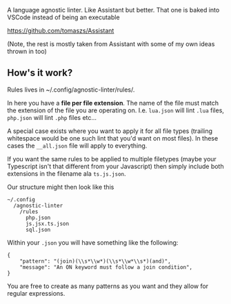 A language agnostic linter. Like Assistant but better. That one is baked into
VSCode instead of being an executable

https://github.com/tomaszs/Assistant

(Note, the rest is mostly taken from Assistant with some of my own ideas thrown
in too)

## How's it work?

Rules lives in ~/.config/agnostic-linter/rules/.

In here you have a **file per file extension**. The name of the file must match the
extension of the file you are operating on. I.e. `lua.json` will lint `.lua`
files, `php.json` will lint `.php` files etc...

A special case exists where you want to apply it for all file types (trailing
whitespace would be one such lint that you'd want on most files). In these cases
the `__all.json` file will apply to everything.

If you want the same rules to be applied to multiple filetypes (maybe your
Typescript isn't that different from your Javascript) then simply include both
extensions in the filename ala `ts.js.json`.

Our structure might then look like this

```
~/.config
  /agnostic-linter
    /rules
      php.json
      js.jsx.ts.json
      sql.json
```

Within your `.json` you will have something like the following:

```
{
    "pattern": "(join)(\\s*\\w*)(\\s*\\w*\\s*)(and)",
    "message": "An ON keyword must follow a join condition",
}
```

You are free to create as many patterns as you want and they allow for regular
expressions.
